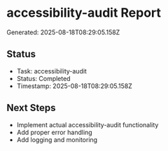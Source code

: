# accessibility-audit Report

Generated: 2025-08-18T08:29:05.158Z

## Status
- Task: accessibility-audit
- Status: Completed
- Timestamp: 2025-08-18T08:29:05.158Z

## Next Steps
- Implement actual accessibility-audit functionality
- Add proper error handling
- Add logging and monitoring
